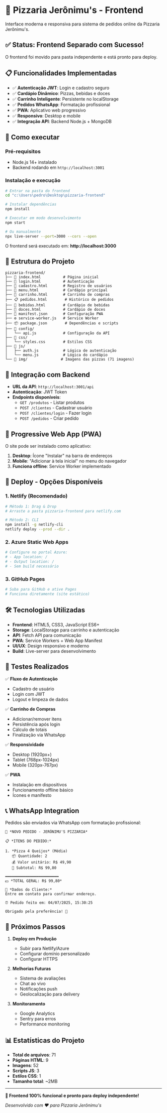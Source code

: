 # 🍕 Pizzaria Jerônimu's - Frontend

Interface moderna e responsiva para sistema de pedidos online da Pizzaria Jerônimu's.

## ✅ Status: Frontend Separado com Sucesso!

O frontend foi movido para pasta independente e está pronto para deploy.

## 📋 Funcionalidades Implementadas

- ✅ **Autenticação JWT**: Login e cadastro seguro
- ✅ **Cardápio Dinâmico**: Pizzas, bebidas e doces 
- ✅ **Carrinho Inteligente**: Persistente no localStorage
- ✅ **Pedidos WhatsApp**: Formatação profissional
- ✅ **PWA**: Aplicativo web progressivo
- ✅ **Responsivo**: Desktop e mobile
- ✅ **Integração API**: Backend Node.js + MongoDB

## 🚀 Como executar

### Pré-requisitos
- Node.js 14+ instalado
- Backend rodando em `http://localhost:3001`

### Instalação e execução

```bash
# Entrar na pasta do frontend
cd "c:\Users\pedro\Desktop\pizzaria-frontend"

# Instalar dependências
npm install

# Executar em modo desenvolvimento
npm start

# Ou manualmente
npx live-server --port=3000 --cors --open
```

O frontend será executado em: **http://localhost:3000**

## 📁 Estrutura do Projeto

```
pizzaria-frontend/
├── 📄 index.html          # Página inicial
├── 🔐 login.html          # Autenticação  
├── 📝 cadastro.html       # Registro de usuários
├── 🍕 menu.html           # Cardápio principal
├── 🛒 carrinho.html       # Carrinho de compras
├── 📋 pedidos.html        # Histórico de pedidos
├── 🥤 bebidas.html        # Cardápio de bebidas
├── 🍰 doces.html          # Cardápio de doces
├── 📱 manifest.json       # Configuração PWA
├── ⚙️ service-worker.js   # Service Worker
├── 📦 package.json        # Dependências e scripts
├── 📁 config/
│   └── api.js            # Configuração da API
├── 📁 css/
│   └── styles.css        # Estilos CSS
├── 📁 js/
│   ├── auth.js           # Lógica de autenticação
│   └── menu.js           # Lógica do cardápio
└── 📁 img/               # Imagens das pizzas (71 imagens)
```

## 🔗 Integração com Backend

- **URL da API**: `http://localhost:3001/api`
- **Autenticação**: JWT Token
- **Endpoints disponíveis**:
  - `GET /produtos` - Listar produtos
  - `POST /clientes` - Cadastrar usuário
  - `POST /clientes/login` - Fazer login
  - `POST /pedidos` - Criar pedido

## 📱 Progressive Web App (PWA)

O site pode ser instalado como aplicativo:

1. **Desktop**: Ícone "Instalar" na barra de endereços
2. **Mobile**: "Adicionar à tela inicial" no menu do navegador
3. **Funciona offline**: Service Worker implementado

## 🚀 Deploy - Opções Disponíveis

### 1. Netlify (Recomendado)
```bash
# Método 1: Drag & Drop
# Arraste a pasta pizzaria-frontend para netlify.com

# Método 2: CLI
npm install -g netlify-cli
netlify deploy --prod --dir .
```

### 2. Azure Static Web Apps
```bash
# Configure no portal Azure:
# - App location: /
# - Output location: /
# - Sem build necessário
```

### 3. GitHub Pages
```bash
# Suba para GitHub e ative Pages
# Funciona diretamente (site estático)
```

## 🛠️ Tecnologias Utilizadas

- **Frontend**: HTML5, CSS3, JavaScript ES6+
- **Storage**: LocalStorage para carrinho e autenticação
- **API**: Fetch API para comunicação
- **PWA**: Service Workers + Web App Manifest
- **UI/UX**: Design responsivo e moderno
- **Build**: Live-server para desenvolvimento

## 🧪 Testes Realizados

✅ **Fluxo de Autenticação**
- Cadastro de usuário
- Login com JWT
- Logout e limpeza de dados

✅ **Carrinho de Compras**
- Adicionar/remover itens
- Persistência após login
- Cálculo de totais
- Finalização via WhatsApp

✅ **Responsividade**
- Desktop (1920px+)
- Tablet (768px-1024px)
- Mobile (320px-767px)

✅ **PWA**
- Instalação em dispositivos
- Funcionamento offline básico
- Ícones e manifesto

## 📞 WhatsApp Integration

Pedidos são enviados via WhatsApp com formatação profissional:

```
🍕 *NOVO PEDIDO - JERÔNIMU'S PIZZARIA*

📋 *ITENS DO PEDIDO:*

1. *Pizza 4 Queijos* (Média)
   📦 Quantidade: 2
   💰 Valor unitário: R$ 49,90
   🔢 Subtotal: R$ 99,80

━━━━━━━━━━━━━━━━━━━━━━━━
💵 *TOTAL GERAL: R$ 99,80*

📍 *Dados do Cliente:*
Entre em contato para confirmar endereço.

⏰ Pedido feito em: 04/07/2025, 15:30:25

Obrigado pela preferência! 🙏
```

## 🎯 Próximos Passos

1. **Deploy em Produção**
   - Subir para Netlify/Azure
   - Configurar domínio personalizado
   - Configurar HTTPS

2. **Melhorias Futuras**
   - Sistema de avaliações
   - Chat ao vivo
   - Notificações push
   - Geolocalização para delivery

3. **Monitoramento**
   - Google Analytics
   - Sentry para erros
   - Performance monitoring

## 📊 Estatísticas do Projeto

- **Total de arquivos**: 71
- **Páginas HTML**: 9
- **Imagens**: 52
- **Scripts JS**: 3
- **Estilos CSS**: 1
- **Tamanho total**: ~2MB

---

**🎉 Frontend 100% funcional e pronto para deploy independente!**

*Desenvolvido com ❤️ para Pizzaria Jerônimu's*
